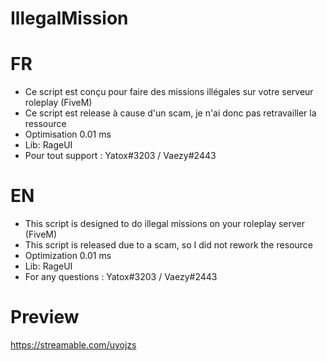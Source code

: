 # IllegalMission

# FR
- Ce script est conçu pour faire des missions illégales sur votre serveur roleplay (FiveM)
- Ce script est release à cause d'un scam, je n'ai donc pas retravailler la ressource
- Optimisation 0.01 ms
- Lib: RageUI
- Pour tout support : Yatox#3203 / Vaezy#2443

# EN
- This script is designed to do illegal missions on your roleplay server (FiveM)
- This script is released due to a scam, so I did not rework the resource
- Optimization 0.01 ms
- Lib: RageUI
- For any questions : Yatox#3203 / Vaezy#2443

# Preview 
https://streamable.com/uyojzs
